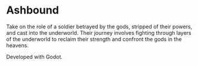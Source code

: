 # Ashbound
Take on the role of a soldier betrayed by the gods, stripped of their powers, and cast into the underworld. Their journey involves fighting through layers of the underworld to reclaim their strength and confront the gods in the heavens.

Developed with Godot.

